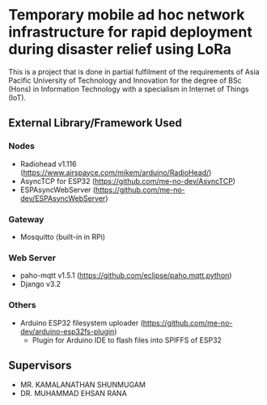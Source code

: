 # Temporary mobile ad hoc network infrastructure for rapid deployment during disaster relief using LoRa
This is a project that is done in partial fulfilment of the requirements of Asia Pacific University of Technology and Innovation for the degree of
BSc (Hons) in Information Technology with a specialism in Internet of Things (IoT).




## External Library/Framework Used
### Nodes
- Radiohead v1.116 (https://www.airspayce.com/mikem/arduino/RadioHead/)
- AsyncTCP for ESP32 (https://github.com/me-no-dev/AsyncTCP)
- ESPAsyncWebServer (https://github.com/me-no-dev/ESPAsyncWebServer)
### Gateway
- Mosquitto (built-in in RPi)

### Web Server
- paho-mqtt v1.5.1 (https://github.com/eclipse/paho.mqtt.python)
- Django v3.2
### Others
- Arduino ESP32 filesystem uploader (https://github.com/me-no-dev/arduino-esp32fs-plugin)
    - Plugin for Arduino IDE to flash files into SPIFFS of ESP32
## Supervisors
- MR. KAMALANATHAN SHUNMUGAM
- DR. MUHAMMAD EHSAN RANA